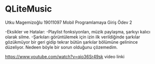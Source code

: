 # QLiteMusic

Utku Magemizoğlu 19011097 Mobil Programlamaya Giriş Ödev 2

-Eksikler ve Hatalar:
  -Playlist fonksiyonları, müzik paylaşma, şarkıyı kalıcı olarak silme.
  -Şarkıları görüntülemek için izin ilk verildiğinde şarkılar gözükmüyor bir geri gidip tekrar bütün şarkılar bölümüne gelinince düzeliyor. Nedeen böyle bir sorun olduğunu çözemedim.

https://www.youtube.com/watch?v=qio36Sr49sk video linki
